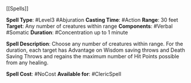 [[Spells]]

**Spell Type**: #Level3 #Abjuration 
**Casting Time**: #Action 
**Range**: 30 feet
**Target**: Any number of creatures within range
**Components**: #Verbal #Somatic 
**Duration**: #Concentration up to 1 minute

**Spell Description**: 
	Choose any number of creatures within range. For the duration, each target has Advantage on Wisdom saving throws and Death Saving Throws and regains the maximum number of Hit Points possible from any healing.

**Spell Cost**: #NoCost 
**Available for**: #ClericSpell 